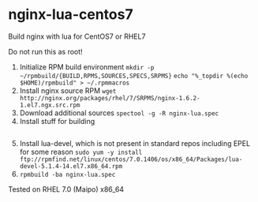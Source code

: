 nginx-lua-centos7
=================

Build nginx with lua for CentOS7 or RHEL7 

Do not run this as root!

1. Initialize RPM build environment
    ```mkdir -p ~/rpmbuild/{BUILD,RPMS,SOURCES,SPECS,SRPMS}```
    ```echo "%_topdir %(echo $HOME)/rpmbuild" > ~/.rpmmacros```
1. Install nginx source RPM
    ```wget http://nginx.org/packages/rhel/7/SRPMS/nginx-1.6.2-1.el7.ngx.src.rpm```
1. Download additional sources
    ```spectool -g -R nginx-lua.spec```
1. Install stuff for building
    ```yum -y install gcc openssl-devel zlib-devel pcre-devel lua
1. Install lua-devel, which is not present in standard repos including EPEL for some reason
    ```sudo yum -y install ftp://rpmfind.net/linux/centos/7.0.1406/os/x86_64/Packages/lua-devel-5.1.4-14.el7.x86_64.rpm```
1. ```rpmbuild -ba nginx-lua.spec```


Tested on RHEL 7.0 (Maipo) x86_64

